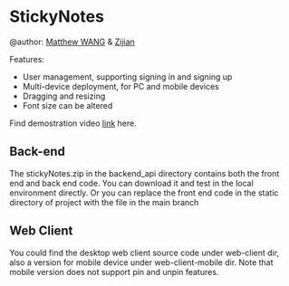 # StickyNotes

@author: [Matthew WANG](https://github.com/Matthewow) & [Zijian](https://github.com/wuzijian4)

Features:
- User management, supporting signing in and signing up
- Multi-device deployment, for PC and mobile devices
- Dragging and resizing 
- Font size can be altered

Find demostration video [link](https://youtu.be/H5PhZz-7aDo) here.

## Back-end
The stickyNotes.zip in the backend_api directory contains both the front end and back end code. You can download it and test in the local environment directly.
Or you can replace the front end code in the static directory of project with the file in the main branch

## Web Client
You could find the desktop web client source code under web-client dir, also a version for mobile device under web-client-mobile dir. Note that mobile version does not support pin and unpin features.
